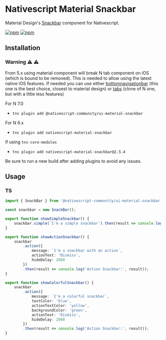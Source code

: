 # Nativescript Material Snackbar

Material Design's [Snackbar](https://material.io/components/snackbars) component for Nativescript.


[![npm](https://img.shields.io/npm/v/@nativescript-community/ui-material-snackbar.svg)](https://www.npmjs.com/package/@nativescript-community/ui-material-snackbar)
[![npm](https://img.shields.io/npm/dt/@nativescript-community/ui-material-snackbar.svg?label=npm%20downloads)](https://www.npmjs.com/package/@nativescript-community/ui-material-snackbar)

## Installation

### Warning :warning: :warning: 
From 5.x using material component will break N tab component on iOS (which is bound to be removed). This is needed to allow using the latest native iOS features. If needed you can use either [bottomnavigationbar](https://www.npmjs.com/package/nativescript-material-bottomnavigationbar) (this one is the best choice, closest to material design) or [tabs](https://www.npmjs.com/package/nativescript-material-tabs) (clone of N one, but with a little less features)

For N 7.0
* `tns plugin add @nativescript-community/ui-material-snackbar`

For N 6.x
* `tns plugin add nativescript-material-snackbar`

If using ```tns-core-modules```
* `tns plugin add nativescript-material-snackbar@2.5.4`

Be sure to run a new build after adding plugins to avoid any issues.

## Usage

### TS

```typescript
import { SnackBar } from '@nativescript-community/ui-material-snackbar';

const snackbar = new SnackBar();

export function showSimpleSnackbar() {
    snackbar.simple(`I'm a simple snackbar`).then(result => console.log('Simple Snackbar:', result));
}

export function showActionSnackbar() {
    snackbar
        .action({
            message: `I'm a snackbar with an action`,
            actionText: 'Dismiss',
            hideDelay: 2000
        })
        .then(result => console.log('Action Snackbar:', result));
}

export function showColorfulSnackbar() {
    snackbar
        .action({
            message: `I'm a colorful snackbar`,
            textColor: 'blue',
            actionTextColor: 'yellow',
            backgroundColor: 'green',
            actionText: 'Dismiss',
            hideDelay: 2000
        })
        .then(result => console.log('Action Snackbar:', result));
}

```
